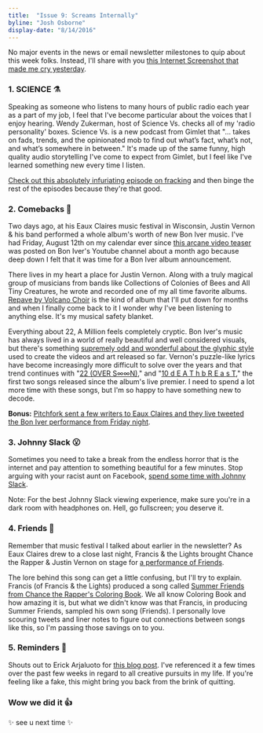 ```yaml
---
title:  "Issue 9: Screams Internally"
byline: "Josh Osborne"
display-date: "8/14/2016"
---
```

No major events in the news or email newsletter milestones to quip about this week folks. Instead, I'll share with you [this Internet Screenshot that made me cry yesterday](https://twitter.com/annahulkower/status/763816127902482432).

### 1. SCIENCE ⚗

Speaking as someone who listens to many hours of public radio each year as a part of my job, I feel that I've become particular about the voices that I enjoy hearing. Wendy Zukerman, host of Science Vs. checks all of my 'radio personality' boxes. Science Vs. is a new podcast from Gimlet that "... takes on fads, trends, and the opinionated mob to find out what’s fact, what’s not, and what’s somewhere in between." It's made up of the same funny, high quality audio storytelling I've come to expect from Gimlet, but I feel like I've learned something new every time I listen.

[Check out this absolutely infuriating episode on fracking](https://gimletmedia.com/episode/fracking/) and then binge the rest of the episodes because they're that good.

### 2. Comebacks 🌳

Two days ago, at his Eaux Claires music festival in Wisconsin, Justin Vernon & his band performed a whole album's worth of new Bon Iver music. I've had Friday, August 12th on my calendar ever since [this arcane video teaser](https://www.youtube.com/watch?v=QUtg4kFscUw) was posted on Bon Iver's Youtube channel about a month ago because deep down I felt that it was time for a Bon Iver album announcement.

There lives in my heart a place for Justin Vernon. Along with a truly magical group of musicians from bands like Collections of Colonies of Bees and All Tiny Creatures, he wrote and recorded one of my all time favorite albums. [Repave by Volcano Choir](https://open.spotify.com/album/589MwkeuVyR5wMAMP07ARA) is the kind of album that I'll put down for months and when I finally come back to it I wonder why I've been listening to anything else. It's my musical safety blanket.

Everything about 22, A Million feels completely cryptic. Bon Iver's music has always lived in a world of really beautiful and well considered visuals, but there's something [supremely odd and wonderful about the glyphic style](https://twitter.com/joshosbrn/status/764308296496926720) used to create the videos and art released so far. Vernon's puzzle-like lyrics have become increasingly more difficult to solve over the years and that trend continues with "[22 (OVER S∞∞N)](https://www.youtube.com/watch?v=ISCEilPMNak)," and "[10 d E A T h b R E a s T](https://www.youtube.com/watch?v=HNy7VtSsmu8)," the first two songs released since the album's live premier. I need to spend a lot more time with these songs, but I'm so happy to have something new to decode.

**Bonus:** [Pitchfork sent a few writers to Eaux Claires and they live tweeted the Bon Iver performance from Friday night](http://pitchfork.com/news/67499-bon-iver-debut-new-album-in-concert-live-blog/).

### 3. Johnny Slack 😮

Sometimes you need to take a break from the endless horror that is the internet and pay attention to something beautiful for a few minutes. Stop arguing with your racist aunt on Facebook, [spend some time with Johnny Slack](http://www.johnnyslack.co/).

Note: For the best Johnny Slack viewing experience, make sure you're in a dark room with headphones on. Hell, go fullscreen; you deserve it.

### 4. Friends 👬

Remember that music festival I talked about earlier in the newsletter? As Eaux Claires drew to a close last night, Francis & the Lights brought Chance the Rapper & Justin Vernon on stage for [a performance of Friends](http://pitchfork.com/news/67537-chance-the-rapper-bon-iver-join-francis-and-the-lights-at-eaux-claires-watch/?mbid=social_twitter).

The lore behind this song can get a little confusing, but I'll try to explain. Francis (of Francis & the Lights) produced a song called [Summer Friends from Chance the Rapper's Coloring Book](https://soundcloud.com/chancetherapper/summer-friends-feat-jeremih-francis-the-lights). We all know Coloring Book and how amazing it is, but what we didn't know was that Francis, in producing Summer Friends, sampled his own song (Friends). I personally love scouring tweets and liner notes to figure out connections between songs like this, so I'm passing those savings on to you.

### 5. Reminders 🐘

Shouts out to Erick Arjaluoto for [this blog post](http://www.erickarjaluoto.com/blog/never-surrender/?utm_source=designernews). I've referenced it a few times over the past few weeks in regard to all creative pursuits in my life. If you're feeling like a fake, this might bring you back from the brink of quitting.

### Wow we did it 👍

✨ see u next time ✨
